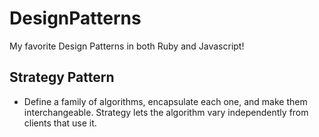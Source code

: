 # DesignPatterns
My favorite Design Patterns in both Ruby and Javascript!

## Strategy Pattern
- Define a family of algorithms, encapsulate each one, and make them interchangeable. Strategy lets the algorithm vary independently from clients that use it.
